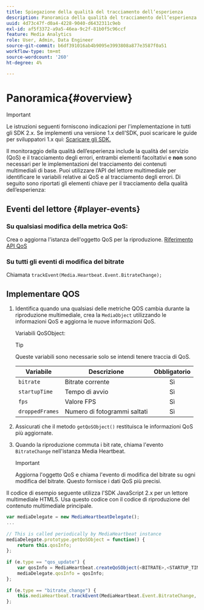 ```yaml
---
title: Spiegazione della qualità del tracciamento dell’esperienza
description: Panoramica della qualità del tracciamento dell’esperienza (QoE, QoS) tramite Media SDK.
uuid: 4d73c47f-d0a4-4228-9040-d6432311c9eb
exl-id: af5f3372-a9a5-46ea-9c2f-81b0f5c96ccf
feature: Media Analytics
role: User, Admin, Data Engineer
source-git-commit: b6df391016ab4b9095e3993808a877e3587f0a51
workflow-type: tm+mt
source-wordcount: '260'
ht-degree: 4%

---
```


# Panoramica{#overview}

>[!IMPORTANT]
>
>Le istruzioni seguenti forniscono indicazioni per l&#39;implementazione in tutti gli SDK 2.x. Se implementi una versione 1.x dell&#39;SDK, puoi scaricare le guide per sviluppatori 1.x qui: [Scaricare gli SDK.](/help/sdk-implement/download-sdks.md)

Il monitoraggio della qualità dell’esperienza include la qualità del servizio (QoS) e il tracciamento degli errori, entrambi elementi facoltativi e **non** sono necessari per le implementazioni del tracciamento dei contenuti multimediali di base. Puoi utilizzare l’API del lettore multimediale per identificare le variabili relative ai QoS e al tracciamento degli errori. Di seguito sono riportati gli elementi chiave per il tracciamento della qualità dell’esperienza:

## Eventi del lettore {#player-events}

### Su qualsiasi modifica della metrica QoS:

Crea o aggiorna l&#39;istanza dell&#39;oggetto QoS per la riproduzione. [Riferimento API QoS](https://adobe-marketing-cloud.github.io/media-sdks/reference/javascript/MediaHeartbeat.html#.createQoSObject)

### Su tutti gli eventi di modifica del bitrate

Chiamata `trackEvent(Media.Heartbeat.Event.BitrateChange);`

## Implementare QOS

1. Identifica quando una qualsiasi delle metriche QOS cambia durante la riproduzione multimediale, crea la `MediaObject` utilizzando le informazioni QoS e aggiorna le nuove informazioni QoS.

   Variabili QoSObject:

   >[!TIP]
   >
   >Queste variabili sono necessarie solo se intendi tenere traccia di QoS.

   | Variabile | Descrizione | Obbligatorio |
   | --- | --- | :---: |
   | `bitrate` | Bitrate corrente | Sì |
   | `startupTime` | Tempo di avvio | Sì |
   | `fps` | Valore FPS | Sì |
   | `droppedFrames` | Numero di fotogrammi saltati | Sì |

1. Assicurati che il metodo `getQoSObject()` restituisca le informazioni QoS più aggiornate.
1. Quando la riproduzione commuta i bit rate, chiama l&#39;evento `BitrateChange` nell&#39;istanza Media Heartbeat.

   >[!IMPORTANT]
   >
   >Aggiorna l&#39;oggetto QoS e chiama l&#39;evento di modifica del bitrate su ogni modifica del bitrate. Questo fornisce i dati QoS più precisi.

Il codice di esempio seguente utilizza l&#39;SDK JavaScript 2.x per un lettore multimediale HTML5. Usa questo codice con il codice di riproduzione del contenuto multimediale principale.

```js
var mediaDelegate = new MediaHeartbeatDelegate(); 
...  
 
// This is called periodically by MediaHeartbeat instance 
mediaDelegate.prototype.getQoSObject = function() { 
    return this.qosInfo; 
}; 
 
if (e.type == "qos_update") { 
    var qosInfo = MediaHeartbeat.createQoSObject(<BITRATE>,<STARTUP_TIME>,<FPS>,<DROPPED_FRAMES>); 
    mediaDelegate.qosInfo = qosInfo; 
}; 
 
if (e.type == "bitrate_change") { 
    this.mediaHeartbeat.trackEvent(MediaHeartbeat.Event.BitrateChange, qosObject); 
};
```
